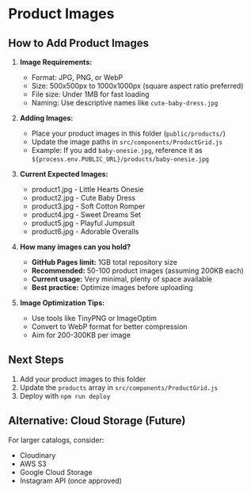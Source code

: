 # Product Images

## How to Add Product Images

1. **Image Requirements:**
   - Format: JPG, PNG, or WebP
   - Size: 500x500px to 1000x1000px (square aspect ratio preferred)
   - File size: Under 1MB for fast loading
   - Naming: Use descriptive names like `cute-baby-dress.jpg`

2. **Adding Images:**
   - Place your product images in this folder (`public/products/`)
   - Update the image paths in `src/components/ProductGrid.js`
   - Example: If you add `baby-onesie.jpg`, reference it as `${process.env.PUBLIC_URL}/products/baby-onesie.jpg`

3. **Current Expected Images:**
   - product1.jpg - Little Hearts Onesie
   - product2.jpg - Cute Baby Dress  
   - product3.jpg - Soft Cotton Romper
   - product4.jpg - Sweet Dreams Set
   - product5.jpg - Playful Jumpsuit
   - product6.jpg - Adorable Overalls

4. **How many images can you hold?**
   - **GitHub Pages limit:** 1GB total repository size
   - **Recommended:** 50-100 product images (assuming 200KB each)
   - **Current usage:** Very minimal, plenty of space available
   - **Best practice:** Optimize images before uploading

5. **Image Optimization Tips:**
   - Use tools like TinyPNG or ImageOptim
   - Convert to WebP format for better compression
   - Aim for 200-300KB per image

## Next Steps

1. Add your product images to this folder
2. Update the `products` array in `src/components/ProductGrid.js`
3. Deploy with `npm run deploy`

## Alternative: Cloud Storage (Future)

For larger catalogs, consider:
- Cloudinary
- AWS S3
- Google Cloud Storage
- Instagram API (once approved) 
